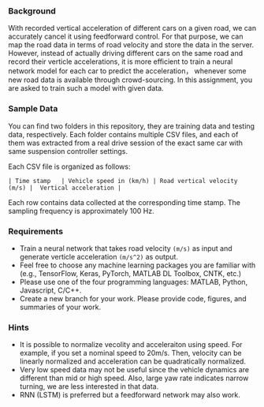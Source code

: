 ### Background

With recorded vertical acceleration of different cars on a given road,  we can accurately cancel it using feedforward control. 
For that purpose, we can map the road data in terms of road velocity and store the data in the server.
However, instead of actually driving different cars on the same road and record their verticle accelerations, 
it is more efficient to train a neural network model for each car to predict the acceleration， whenever some new road data is available through crowd-sourcing. In this assignment, 
you are asked to train such a model with given data.

### Sample Data

You can find two folders in this repository, they are training data and testing data, respectively. Each folder contains multiple CSV files, 
and each of them was extracted from a real drive session of the exact same car with same suspension controller settings.

Each CSV file is organized as follows:

`| Time stamp   | Vehicle speed in (km/h) | Road vertical velocity (m/s) |  Vertical acceleration |`

Each row contains data collected at the corresponding time stamp. The sampling frequency is approximately 100 Hz.

### Requirements

* Train a neural network that takes road velocity `(m/s)`  as input and generate verticle acceleration `(m/s^2)` as output.
* Feel free to choose any machine learning packages you are familiar with (e.g., TensorFlow, Keras, PyTorch, MATLAB DL Toolbox, CNTK, etc.)
* Please use one of the four programming languages: MATLAB, Python, Javascript, C/C++.
* Create a new branch for your work. Please provide code, figures, and summaries of your work.


### Hints

* It is possible to normalize vecolity and acceleraiton using speed. For example, if you set a nominal speed to 20m/s. 
Then, velocity can be linearly normalized and acceleration can be quadratically normalized.
* Very low speed data may not be useful since the vehicle dynamics are different than mid or high speed. 
Also,  large yaw rate indicates narrow turning, we are less interested in that data.
* RNN (LSTM) is preferred but a feedforward network may also work.


 

